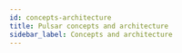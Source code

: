 ```yaml
---
id: concepts-architecture
title: Pulsar concepts and architecture
sidebar_label: Concepts and architecture
---
```












